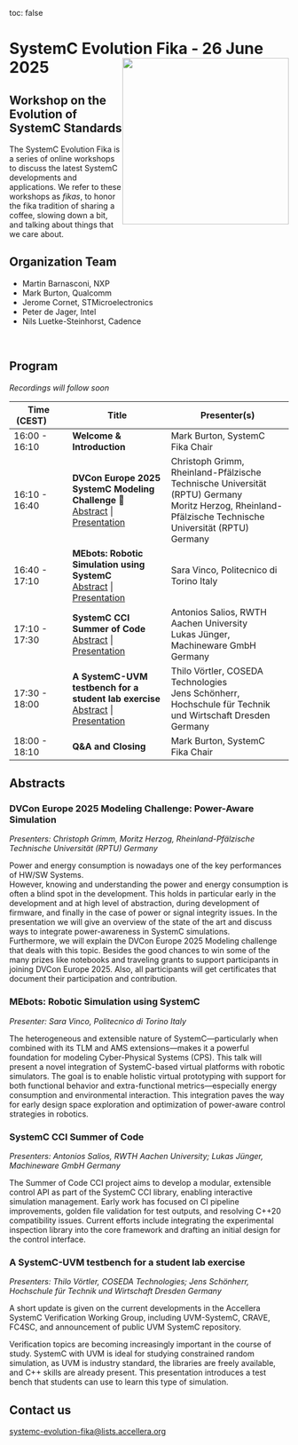 toc: false

# SystemC Evolution Fika - 26 June 2025<img style="float: right; width:300px;" src="/images/scef.png">

## Workshop on the Evolution of SystemC Standards

The SystemC Evolution Fika is a series of online workshops to discuss the latest SystemC developments and applications. We refer to these workshops as *fikas*, to honor the fika tradition of sharing a coffee, slowing down a bit, and talking about things that we care about.

<!--
## Event information

Date: **26 June 2025**<br>
Time: **16:00 - 18:00 CEST**<br>
Location: Online, Virtual Workshop.

## Registration

Registration is free of charge. [Register here](https://form.jotform.com/251564999876987).

**NOTE**: After registration you will receive an email including meeting details to attend the online event.
-->

## Organization Team

 * Martin Barnasconi, NXP
 * Mark Burton, Qualcomm
 * Jerome Cornet, STMicroelectronics
 * Peter de Jager, Intel
 * Nils Luetke-Steinhorst, Cadence
<br>

## Program

*Recordings will follow soon*

| Time (CEST)&nbsp;&nbsp;&nbsp;&nbsp;&nbsp;&nbsp; | Title | Presenter(s) |
| ------------- | ---------------- | ---------------------------------- |
| 16:00 - 16:10 | **Welcome & Introduction** | Mark Burton, SystemC Fika Chair |
| 16:10 - 16:40 | **DVCon Europe 2025 SystemC Modeling Challenge** <a href="https://dvconchallenge.de/" target="_blank" style="text-decoration:none">&#128279;</a><br>[Abstract](#title-dvcon-europe-2025-modeling-challenge-power-aware-simulation) \| [Presentation][power] | Christoph Grimm, Rheinland-Pfälzische Technische Universität (RPTU) Germany<br> Moritz Herzog, Rheinland-Pfälzische Technische Universität (RPTU) Germany |
| 16:40 - 17:10 | **MEbots: Robotic Simulation using SystemC**<br>[Abstract](#mebots-robotic-simulation-using-systemc) \| [Presentation][mebots] | Sara Vinco, Politecnico di Torino Italy |
| 17:10 - 17:30 | **SystemC CCI Summer of Code**<br>[Abstract](#systemc-cci-summer-of-code) \| [Presentation][ssoc] | Antonios Salios, RWTH Aachen University<br>Lukas Jünger, Machineware GmbH Germany |
| 17:30 - 18:00 | **A SystemC-UVM testbench for a student lab exercise**<br>[Abstract](#a-systemc-uvm-testbench-for-a-student-lab-exercise) \| [Presentation][uvmsc] | Thilo Vörtler, COSEDA Technologies<br>Jens Schönherr, Hochschule für Technik und Wirtschaft Dresden Germany |
| 18:00 - 18:10 | **Q&A and Closing** | Mark Burton, SystemC Fika Chair |

## Abstracts

### DVCon Europe 2025 Modeling Challenge: Power-Aware Simulation

*Presenters: Christoph Grimm, Moritz Herzog, Rheinland-Pfälzische Technische Universität (RPTU) Germany*

Power and energy consumption is nowadays one of the key performances of HW/SW Systems.  
However, knowing and understanding the power and energy consumption is often a blind spot in the development.
This holds in particular early in the development and at high level of abstraction, during development of firmware, and finally in the case of power or signal integrity issues. 
In the presentation we will give an overview of the state of the art and discuss ways to integrate power-awareness in SystemC simulations.  
Furthermore, we will explain the DVCon Europe 2025 Modeling challenge that deals with this topic. 
Besides the good chances to win some of the many prizes like notebooks and traveling grants to support participants in joining DVCon Europe 2025. 
Also, all participants will get certificates that document their participation and contribution. 

### MEbots: Robotic Simulation using SystemC

*Presenter: Sara Vinco, Politecnico di Torino Italy*

The heterogeneous and extensible nature of SystemC—particularly when combined with its TLM and AMS extensions—makes it a powerful foundation for modeling Cyber-Physical Systems (CPS). This talk will present a novel integration of SystemC-based virtual platforms with robotic simulators. The goal is to enable holistic virtual prototyping with support for both functional behavior and extra-functional metrics—especially energy consumption and environmental interaction. This integration paves the way for early design space exploration and optimization of power-aware control strategies in robotics.

### SystemC CCI Summer of Code

*Presenters: Antonios Salios, RWTH Aachen University; Lukas Jünger, Machineware GmbH Germany*

The Summer of Code CCI project aims to develop a modular, extensible
control API as part of the SystemC CCI library, enabling interactive
simulation management. Early work has focused on CI pipeline
improvements, golden file validation for test outputs, and resolving
C++20 compatibility issues. Current efforts include integrating the
experimental inspection library into the core framework and drafting an
initial design for the control interface.


### A SystemC-UVM testbench for a student lab exercise

*Presenters: Thilo Vörtler, COSEDA Technologies; Jens Schönherr, Hochschule für Technik und Wirtschaft Dresden Germany*

A short update is given on the current developments in the Accellera SystemC Verification Working Group, including UVM-SystemC, CRAVE, FC4SC, and announcement of public UVM SystemC repository. 

Verification topics are becoming increasingly important in the course of study.
SystemC with UVM is ideal for studying constrained random simulation, as UVM is industry standard, the libraries are freely available, and C++ skills are already present. This presentation introduces a test bench that students can use to learn this type of simulation.


## Contact us

[systemc-evolution-fika@lists.accellera.org](mailto:systemc-evolution-fika@lists.accellera.org)


[power]: https://workspace.accellera.org/document/dl/13796
[ssoc]: https://workspace.accellera.org/document/dl/13795
[mebots]: https://workspace.accellera.org/document/dl/13794
[uvmsc]: https://workspace.accellera.org/document/dl/13813